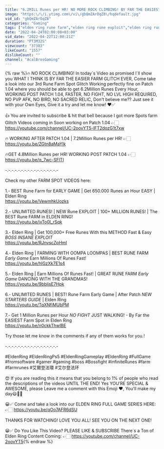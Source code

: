 ```yaml
---
title: "6.2MILL Runes per HR! NO MORE ROCK CLIMBING! BY FAR THE EASIEST RUNE FARM IN PATCH 1.04 | Elden Ring"
image: "https:\/\/i.ytimg.com\/vi\/gbQmZArOqZ8\/hqdefault.jpg"
vid_id: "gbQmZArOqZ8"
categories: "Gaming"
tags: ["elden ring rune farm","elden ring rune exploit","elden ring rune"]
date: "2022-04-24T02:00:08+03:00"
vid_date: "2022-04-22T12:00:21Z"
duration: "PT3M32S"
viewcount: "37383"
likeCount: "1557"
dislikeCount: ""
channel: "AcalBrosGaming"
---
```

{% raw %}🔥 NO ROCK CLIMBING! In today´s Video as promised I´ll show you WHAT I THINK IS BY FAR THE EASIER FARM GLITCH EVER, Come take a look into our 3rd Rune Farm Spot Glitch Working perfectly fine on Patch 1.04 where you should be able to get 6.2Million Runes Every Hour, WORKING POST PATCH 1.04, FASTER, NO FIGHT, NO LVL HIGH REQUIRED, NO PVP AFK, NO BIRD, NO SACRED RELIC, Don't believe me?? Just see it with your Own Eyes, Give it a try and let me know! ❤✅<br /><br />👍 You are invited to subscribe &amp; hit that bell because I got more Spots farm Glitch Videos coming in Soon working on Patch 1.04 👉🏻 <a rel="nofollow" target="blank" href="https://youtube.com/channel/UC-2oovYT5-lFT2dozG1t7xw">https://youtube.com/channel/UC-2oovYT5-lFT2dozG1t7xw</a><br /><br />🔥 WORKING AFTER PATCH 1.04 | 7.2Million Runes per HR! 👉🏻 <a rel="nofollow" target="blank" href="https://youtu.be/ZGtn8aMaYlk">https://youtu.be/ZGtn8aMaYlk</a><br /><br />🔥GET 4.8Million Runes per HR! WORKING POST PATCH 1.04 👉🏻 <a rel="nofollow" target="blank" href="https://youtu.be/q_7wc-SFlTI">https://youtu.be/q_7wc-SFlTI</a><br /><br />-.-.-.-.-.-.-.-.-.-.-.-.-.-.-.-.-<br /><br />Check my other FARM SPOT VIDEOS here:<br /><br />1.- BEST Rune Farm for EARLY GAME | Get 650.000 Runes an Hour EASY | Elden Ring<br /><a rel="nofollow" target="blank" href="https://youtu.be/VewmhkUozks">https://youtu.be/VewmhkUozks</a><br /><br />2.- UNLIMITED RUNES! | NEW Rune EXPLOIT | 100+ MILLION RUNES! | The BEST Rune FARM in ELDEN RING!<br /><a rel="nofollow" target="blank" href="https://youtu.be/ixTo0I_rSqk">https://youtu.be/ixTo0I_rSqk</a><br /><br />3.- Elden Ring | Get 100,000+ Free Runes With this METHOD Fast &amp; Easy *BOSS INSANE EXPLOIT*<br /><a rel="nofollow" target="blank" href="https://youtu.be/RJnvscZpHmI">https://youtu.be/RJnvscZpHmI</a><br /><br />4.- Elden Ring | FARMING WITH OOMPA LOOMPAS | BEST RUNE FARM *Early Game* Earn Millions Of Runes Fast!<br /><a rel="nofollow" target="blank" href="https://youtu.be/hlGzXk7E1s4">https://youtu.be/hlGzXk7E1s4</a><br /><br />5.- Elden Ring | Earn Millions Of Runes Fast! | GREAT RUNE FARM *Early Game* DANCING WITH THE GRANDMAS!<br /><a rel="nofollow" target="blank" href="https://youtu.be/9bbljsE7Hpk">https://youtu.be/9bbljsE7Hpk</a><br /><br />6.- UNLIMITED RUNES | BEST! Rune Farm Early Game | After Patch *NEW STARTERS GUIDE* | Elden Ring<br /><a rel="nofollow" target="blank" href="https://youtu.be/TqXNfiMUbPM">https://youtu.be/TqXNfiMUbPM</a><br /><br />7.- Get 1 Million Runes per Hour *NO FIGHT* JUST WALKING! - By Far the EASIEST Farm Spot in Elden Ring<br /><a rel="nofollow" target="blank" href="https://youtu.be/n0ckkThwlBE">https://youtu.be/n0ckkThwlBE</a><br /><br />Try those let me know in the comments if any of them works for you.! <br /><br />-.-.-.-.-.-.-.-.-.-.-.-.-.-.-.-.-<br /><br />#EldenRing #EldenRingPs5 #EldenRingGameplay #EldenRing #FullGame #fromsoftware #gamer #gaming #boss #Bossfight #infiniteRunes #farm #farmrunes #艾爾登法環 #艾尔登法环<br /><br />😍 If you are reading this it means that you belong to 1% of people who read the descriptions of the videos UNTIL THE END!  Yes YOU’RE SPECIAL &amp; AWESOME, please Leave me a comment with this Emoji ❤️, You’ll make my day😃👍🏻<br /><br />😀✅ Come and take a look into our ELDEN RING FULL GAME SERIES HERE: 👉🏻 <a rel="nofollow" target="blank" href="https://youtu.be/qOo7AFR6dSU">https://youtu.be/qOo7AFR6dSU</a><br /><br />THANKS FOR WATCHING! LOVE YOU ALL! SEE YOU ON THE NEXT ONE!<br /><br />😀✅ Do You Like This Video? PLEASE LIKE &amp; SUBSCRIBE There´s a Ton of Elden Ring Content Coming: 👉🏻 <a rel="nofollow" target="blank" href="https://youtube.com/channel/UC-2oovYT5">https://youtube.com/channel/UC-2oovYT5</a>{% endraw %}
